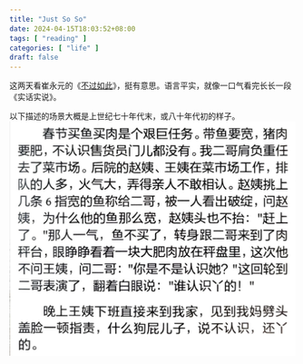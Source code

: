 ```yaml
---
title: "Just So So"
date: 2024-04-15T18:03:52+08:00
tags: [ "reading" ]
categories: [ "life" ]
draft: false
---
```


这两天看崔永元的《[不过如此](https://book.douban.com/subject/1016204/)》，挺有意思。语言平实，就像一口气看完长长一段《实话实说》。

以下描述的场景大概是上世纪七十年代末，或八十年代初的样子。
![soso](/media/just-so-so.jpg)
